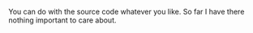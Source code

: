 You can do with the source code whatever you like.
So far I have there nothing important to care about.
